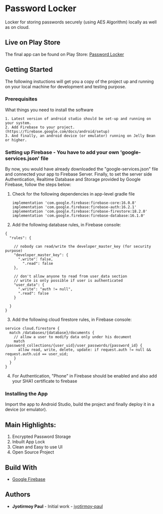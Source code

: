 # Password Locker
Locker for storing passwords securely (using AES Algorithm) locally as well as on cloud.
## Live on Play Store
The final app can be found on Play Store: [Password Locker](https://play.google.com/store/apps/details?id=paul.cipherresfeber.passwordlocker)
## Getting Started
The following instuctions will get you a copy of the project up and running on your local machine for development and testing purpose.
### Prerequisites
What things you need to install the software
```
1. Latest version of android studio should be set-up and running on your system.
2. Add Firebase to your project. (https://firebase.google.com/docs/android/setup)
3. And finally, an android device (or emulator) running on Jelly Bean or higher.
```
### Setting up Firebase - You have to add your own 'google-services.json' file
By now, you would have already downloaded the "google-services.json" file and connected your app to Firebase Server. Finally, to set the server side Authentication, Realtime Database and Storage provided by Google Firebase, follow the steps below:
1. Check for the following dependencies in app-level gradle file
     ```
    implementation 'com.google.firebase:firebase-core:16.0.8'
    implementation 'com.google.firebase:firebase-auth:16.2.1'
    implementation 'com.google.firebase:firebase-firestore:18.2.0'
    implementation 'com.google.firebase:firebase-database:16.1.0'
    ```
2. Add the following database rules, in Firebase console:
```
{
  "rules": {
    
    // nobody can read/write the developer_master_key (for security purpose)
    "developer_master_key": {
      ".write": false,
        ".read": false
    },
      
    // don't allow anyone to read from user_data section
    // write is only possible if user is authenticated
    "user_data": {
      ".write": "auth != null",
      ".read": false
    }
      
  }
}
```
3. Add the following cloud firestore rules, in Firebase console:
```
service cloud.firestore {
  match /databases/{database}/documents {
  	// allow a user to modify data only under his document
    match /password_collections/{user_uid}/user_passwords/{password_id} {
      allow read, write, delete, update: if request.auth != null && request.auth.uid == user_uid;
    }
  }
}
```
4. For Authentication, "Phone" in Firebase should be enabled and also add your SHA1 certificate to firebase
### Installing the App
Import the app to Android Studio, build the project and finally deploy it in a device (or emulator).
## Main Highlights:
1. Encrypted Password Storage
2. Inbuilt App Lock
3. Clean and Easy to use UI
4. Open Source Project
##  Build With
* [Google Firebase](https://firebase.google.com/)
## Authors
* **Jyotirmoy Paul** - Initial work - [jyotirmoy-paul](https://github.com/jyotirmoy-paul)
